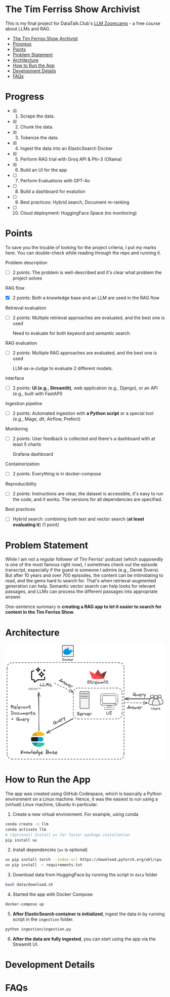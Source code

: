 # The Tim Ferriss Show Archivist
This is my final project for DataTalk.Club's [LLM Zoomcamp](https://github.com/DataTalksClub/llm-zoomcamp) - a free course about LLMs and RAG.
- [The Tim Ferriss Show Archivist](#the-tim-ferriss-show-archivist)
- [Progress](#progress)
- [Points](#points)
- [Problem Statement](#problem-statement)
- [Architecture](#architecture)
- [How to Run the App](#how-to-run-the-app)
- [Development Details](#development-details)
- [FAQs](#faqs)


# Progress
- [x] 1. Scrape the data.
- [x] 2. Chunk the data.
- [x] 3. Tokenize the data.
- [x] 4. Ingest the data into an ElasticSearch Docker
- [x] 5. Perform RAG trial with Groq API & Phi-3 (Ollama)
- [x] 6. Build an UI for the app
- [ ] 7. Perform Evaluations with GPT-4o
- [ ] 8. Build a dashboard for evalution
- [ ] 9. Best practices: Hybrid search, Document re-ranking
- [ ] 10. Cloud deployment: HuggingFace Space (no monitoring)

# Points
To save you the trouble of looking for the project criteria, I put my marks here. You can double-check while reading through the repo and running it.

Problem description
- [ ] 2 points: The problem is well-described and it's clear what problem the project solves

RAG flow
- [x] 2 points: Both a knowledge base and an LLM are used in the RAG flow

Retrieval evaluation
- [ ] 2 points: Multiple retrieval approaches are evaluated, and the best one is used

    Need to evaluate for both keyword and semantic search.

RAG evaluation
- [ ] 2 points: Multiple RAG approaches are evaluated, and the best one is used

    LLM-as-a-Judge to evaluate 2 different models.

Interface
- [ ] 2 points: **UI (e.g., Streamlit)**, web application (e.g., Django), or an API (e.g., built with FastAPI)

Ingestion pipeline
- [ ] 2 points: Automated ingestion with **a Python script** or a special tool (e.g., Mage, dlt, Airflow, Prefect)

Monitoring
- [ ] 2 points: User feedback is collected and there's a dashboard with at least 5 charts

    Grafana dashboard

Containerization
- [ ] 2 points: Everything is in docker-compose

Reproducibility
- [ ] 2 points: Instructions are clear, the dataset is accessible, it's easy to run the code, and it works. The versions for all dependencies are specified.

Best practices
- [ ] Hybrid search: combining both text and vector search (**at least evaluating it**) (1 point)

# Problem Statement
While I am not a regular follower of Tim Ferriss' podcast (which supposedly is one of the most famous right now), I sometimes check out the episode transcript, especially if the guest is someone I admire (e.g., Derek Sivers). But after 10 years and over 700 episodes, the content can be intimidating to read, and the gems hard to search for. That's when retrieval-augmented generation can help. Semantic vector search can help looks for relevant passages, and LLMs can process the different passages into appropriate answer.

One-sentence summary is **creating a RAG app to let it easier to search for content in the Tim Ferriss Show**.

# Architecture
![architecture](assets/RAG_Workflow.excalidraw.png)

# How to Run the App
The app was created using GitHub Codespace, which is basically a Python environment on a Linux machine. Hence, it was the easiest to run using a (virtual) Linux machine, Ubuntu in particular.

1. Create a new virtual environment. For example, using conda
```bash
conda create -n llm
conda activate llm
# (Optional) Install uv for faster package installation
pip install uv
```
2. Install dependencies (`uv` is optional)
```bash
uv pip install torch --index-url https://download.pytorch.org/whl/cpu
uv pip install -r requirements.txt
```
3. Download data from HuggingFace by running the script in `data` folder
```bash
bash data/download.sh
```
4. Started the app with Docker Compose
```bash
docker-compose up
```
5. **After ElasticSearch container is initialized**, ingest the data in by running script in the `ingestion` folder.
```bash
python ingestion/ingestion.py
```
6. **After the data are fully ingested**, you can start using the app via the Streamlit UI.

# Development Details

# FAQs